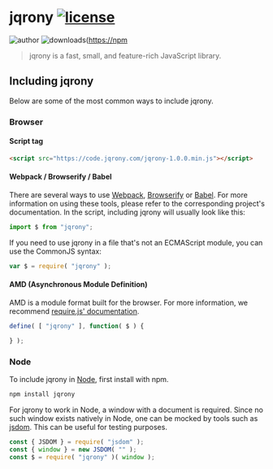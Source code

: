# jqrony [![license](https://img.shields.io/github/license/jqrony/jqrony)](https://github.com/jqrony/jqrony/blob/main/LICENSE)
![author](https://img.shields.io/badge/Author-Shahzada%20Modassir-%2344cc11)
![downloads](https://img.shields.io/npm/dt/snizzle?labelColor=%23555555)([https://npm](https://www.npmjs.com/package/snizzle)

> jqrony is a fast, small, and feature-rich JavaScript library.

## Including jqrony

Below are some of the most common ways to include jqrony.

### Browser

#### Script tag

```html
<script src="https://code.jqrony.com/jqrony-1.0.0.min.js"></script>
```

#### Webpack / Browserify / Babel

There are several ways to use [Webpack](https://webpack.js.org/), [Browserify](http://browserify.org/) or [Babel](https://babeljs.io/). For more information on using these tools, please refer to the corresponding project's documentation. In the script, including jqrony will usually look like this:

```js
import $ from "jqrony";
```

If you need to use jqrony in a file that's not an ECMAScript module, you can use the CommonJS syntax:

```js
var $ = require( "jqrony" );
```

#### AMD (Asynchronous Module Definition)

AMD is a module format built for the browser. For more information, we recommend [require.js' documentation](https://requirejs.org/docs/whyamd.html).

```js
define( [ "jqrony" ], function( $ ) {

} );
```

### Node

To include jqrony in [Node](https://nodejs.org/), first install with npm.

```sh
npm install jqrony
```

For jqrony to work in Node, a window with a document is required. Since no such window exists natively in Node, one can be mocked by tools such as [jsdom](https://github.com/jsdom/jsdom). This can be useful for testing purposes.

```js
const { JSDOM } = require( "jsdom" );
const { window } = new JSDOM( "" );
const $ = require( "jqrony" )( window );
```

